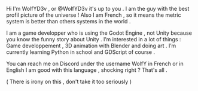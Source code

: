 Hi I'm WolfYD3v , or @WolfYD3v it's up to you .
I am the guy with the best profil picture of the universe !
Also I am French , so it means the metric system is better than others systems in the world .

I am a game developper who is using the Godot Engine , not Unity because you know the funny story about Unity .
I’m interested in a lot of things : Game developpement , 3D animation with Blender and doing art .
I’m currently learning Python in school and GDScript of course .

You can reach me on Discord under the username WolfY in French or in English I am good with this language , shocking right ?
That's all .

( There is irony on this , don't take it too seriously )

<!---
WolfYD3v/WolfYD3v is a ✨ special ✨ repository because its `README.md` (this file) appears on your GitHub profile.
You can click the Preview link to take a look at your changes.
--->
